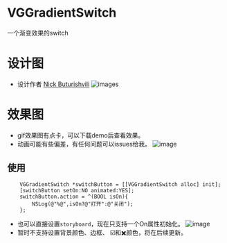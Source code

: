 # VGGradientSwitch
一个渐变效果的switch

# 设计图
- 设计作者 [Nick Buturishvili](https://dribbble.com/nick_buturishvili)
![images](https://d13yacurqjgara.cloudfront.net/users/408943/screenshots/2272690/switch.gif)

# 效果图
- gif效果图有点卡，可以下载demo后查看效果。
- 动画可能有些偏差，有任何问题可以issues给我。
![image](http://ojaltanzc.bkt.clouddn.com/switch_button_1.gif)

## 使用
```objct
	VGGradientSwitch *switchButton = [[VGGradientSwitch alloc] init];
    [switchButton setOn:NO animated:YES];
    switchButton.action = ^(BOOL isOn){
        NSLog(@"%@",isOn?@"打开":@"关闭");
    };
```
- 也可以直接设置`storyboard`，现在只支持一个On属性初始化。
![image](http://ojaltanzc.bkt.clouddn.com/QQ20170213-160334.png)
- 暂时不支持设置背景颜色、边框、 ☑️和✖️颜色，将在后续更新。

